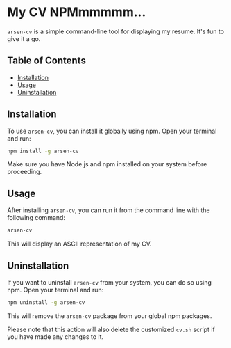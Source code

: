 # My CV NPMmmmmm...

`arsen-cv` is a simple command-line tool for displaying my resume. It's fun to give it a go.

## Table of Contents

- [Installation](#installation)
- [Usage](#usage)
- [Uninstallation](#uninstallation)

## Installation

To use `arsen-cv`, you can install it globally using npm. Open your terminal and run:

```bash
npm install -g arsen-cv
```

Make sure you have Node.js and npm installed on your system before proceeding.

## Usage

After installing `arsen-cv`, you can run it from the command line with the following command:

```bash
arsen-cv
```

This will display an ASCII representation of my CV.

## Uninstallation

If you want to uninstall `arsen-cv` from your system, you can do so using npm. Open your terminal and run:

```bash
npm uninstall -g arsen-cv
```

This will remove the `arsen-cv` package from your global npm packages.

Please note that this action will also delete the customized `cv.sh` script if you have made any changes to it.
